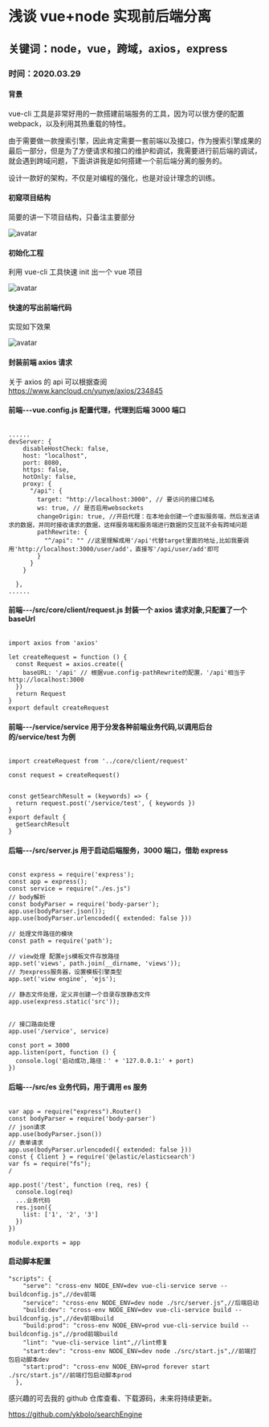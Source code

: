 # 浅谈 vue+node 实现前后端分离

## 关键词：node，vue，跨域，axios，express

### 时间：**2020.03.29**

#### 背景

vue-cli 工具是非常好用的一款搭建前端服务的工具，因为可以很方便的配置 webpack，以及利用其热重载的特性。

由于需要做一款搜索引擎，因此肯定需要一套前端以及接口，作为搜索引擎成果的最后一部分，但是为了方便请求和接口的维护和调试，我需要进行前后端的调试，就会遇到跨域问题，下面讲讲我是如何搭建一个前后端分离的服务的。

设计一款好的架构，不仅是对编程的强化，也是对设计理念的训练。

#### 初窥项目结构

简要的讲一下项目结构，只备注主要部分

![avatar](http://112.124.56.144/images/tech/9/3.jpg)

#### 初始化工程

利用 vue-cli 工具快速 init 出一个 vue 项目

![avatar](http://112.124.56.144/images/tech/9/1.jpg)

#### 快速的写出前端代码

实现如下效果

![avatar](http://112.124.56.144/images/tech/9/2.jpg)

#### 封装前端 axios 请求

关于 axios 的 api 可以根据查阅 https://www.kancloud.cn/yunye/axios/234845

#### 前端---vue.config.js 配置代理，代理到后端 3000 端口

```

......
devServer: {
    disableHostCheck: false,
    host: "localhost",
    port: 8080,
    https: false,
    hotOnly: false,
    proxy: {
      "/api": {
        target: "http://localhost:3000", // 要访问的接口域名
        ws: true, // 是否启用websockets
        changeOrigin: true, //开启代理：在本地会创建一个虚拟服务端，然后发送请求的数据，并同时接收请求的数据，这样服务端和服务端进行数据的交互就不会有跨域问题
        pathRewrite: {
          "^/api": "" //这里理解成用'/api'代替target里面的地址,比如我要调用'http://localhost:3000/user/add'，直接写'/api/user/add'即可
        }
      }
    }

  },
......

```

#### 前端---/src/core/client/request.js 封装一个 axios 请求对象,只配置了一个 baseUrl

```

import axios from 'axios'

let createRequest = function () {
  const Request = axios.create({
    baseURL: '/api' // 根据vue.config-pathRewrite的配置，'/api'相当于http://localhost:3000
  })
  return Request
}
export default createRequest

```

#### 前端---/service/service 用于分发各种前端业务代码,以调用后台的/service/test 为例

```

import createRequest from '../core/client/request'

const request = createRequest()


const getSearchResult = (keywords) => {
  return request.post('/service/test', { keywords })
}
export default {
  getSearchResult
}

```

#### 后端---/src/server.js 用于启动后端服务，3000 端口，借助 express

```

const express = require('express');
const app = express();
const service = require("./es.js")
// body解析
const bodyParser = require('body-parser');
app.use(bodyParser.json());
app.use(bodyParser.urlencoded({ extended: false }))

// 处理文件路径的模块
const path = require('path');

// view处理 配置ejs模板文件存放路径
app.set('views', path.join(__dirname, 'views'));
// 为express服务器，设置模板引擎类型
app.set('view engine', 'ejs');

// 静态文件处理，定义并创建一个目录存放静态文件
app.use(express.static('src'));


// 接口路由处理
app.use('/service', service)

const port = 3000
app.listen(port, function () {
  console.log('启动成功,路径：' + '127.0.0.1:' + port)
})

```

#### 后端---/src/es 业务代码，用于调用 es 服务

```

var app = require("express").Router()
const bodyParser = require('body-parser')
// json请求
app.use(bodyParser.json())
// 表单请求
app.use(bodyParser.urlencoded({ extended: false }))
const { Client } = require('@elastic/elasticsearch')
var fs = require("fs");
/

app.post('/test', function (req, res) {
  console.log(req)
  ...业务代码
  res.json({
    list: ['1', '2', '3']
  })
})

module.exports = app

```

#### 启动脚本配置

```
"scripts": {
    "serve": "cross-env NODE_ENV=dev vue-cli-service serve --buildconfig.js",//dev前端
    "service": "cross-env NODE_ENV=dev node ./src/server.js",//后端启动
    "build:dev": "cross-env NODE_ENV=dev vue-cli-service build --buildconfig.js",//dev前端build
    "build:prod": "cross-env NODE_ENV=prod vue-cli-service build --buildconfig.js",//prod前端build
    "lint": "vue-cli-service lint",//lint修复
    "start:dev": "cross-env NODE_ENV=dev node ./src/start.js",//前端打包启动脚本dev
    "start:prod": "cross-env NODE_ENV=prod forever start ./src/start.js"//前端打包启动脚本prod
  },
```

感兴趣的可去我的 github 仓库查看、下载源码，未来将持续更新。

https://github.com/ykbolo/searchEngine
